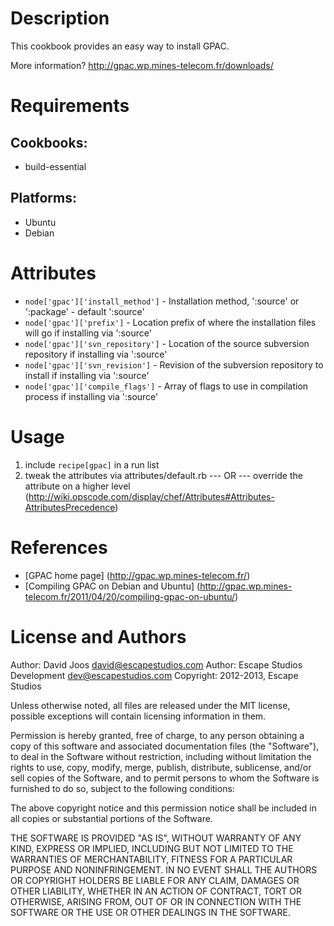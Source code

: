 Description
===========

This cookbook provides an easy way to install GPAC.

More information?
http://gpac.wp.mines-telecom.fr/downloads/

Requirements
============

## Cookbooks:

* build-essential

## Platforms:

* Ubuntu
* Debian

Attributes
==========

* `node['gpac']['install_method']` - Installation method, ':source' or ':package' - default ':source'
* `node['gpac']['prefix']` - Location prefix of where the installation files will go if installing via ':source'
* `node['gpac']['svn_repository']` - Location of the source subversion repository if installing via ':source'
* `node['gpac']['svn_revision']` - Revision of the subversion repository to install if installing via ':source'
* `node['gpac']['compile_flags']` - Array of flags to use in compilation process if installing via ':source'

Usage
=====

1) include `recipe[gpac]` in a run list
2) tweak the attributes via attributes/default.rb
	--- OR ---
	override the attribute on a higher level (http://wiki.opscode.com/display/chef/Attributes#Attributes-AttributesPrecedence)

References
==========

* [GPAC home page] (http://gpac.wp.mines-telecom.fr/)
* [Compiling GPAC on Debian and Ubuntu] (http://gpac.wp.mines-telecom.fr/2011/04/20/compiling-gpac-on-ubuntu/)

License and Authors
===================

Author: David Joos <david@escapestudios.com>
Author: Escape Studios Development <dev@escapestudios.com>
Copyright: 2012-2013, Escape Studios

Unless otherwise noted, all files are released under the MIT license,
possible exceptions will contain licensing information in them.

Permission is hereby granted, free of charge, to any person obtaining a copy
of this software and associated documentation files (the "Software"), to deal
in the Software without restriction, including without limitation the rights
to use, copy, modify, merge, publish, distribute, sublicense, and/or sell
copies of the Software, and to permit persons to whom the Software is
furnished to do so, subject to the following conditions:

The above copyright notice and this permission notice shall be included in
all copies or substantial portions of the Software.

THE SOFTWARE IS PROVIDED "AS IS", WITHOUT WARRANTY OF ANY KIND, EXPRESS OR
IMPLIED, INCLUDING BUT NOT LIMITED TO THE WARRANTIES OF MERCHANTABILITY,
FITNESS FOR A PARTICULAR PURPOSE AND NONINFRINGEMENT. IN NO EVENT SHALL THE
AUTHORS OR COPYRIGHT HOLDERS BE LIABLE FOR ANY CLAIM, DAMAGES OR OTHER
LIABILITY, WHETHER IN AN ACTION OF CONTRACT, TORT OR OTHERWISE, ARISING FROM,
OUT OF OR IN CONNECTION WITH THE SOFTWARE OR THE USE OR OTHER DEALINGS IN
THE SOFTWARE.